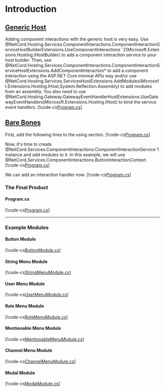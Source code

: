 # Introduction

## [Generic Host](#tab/generic-host)

Adding component interactions with the generic host is very easy. Use @NetCord.Hosting.Services.ComponentInteractions.ComponentInteractionServiceHostBuilderExtensions.UseComponentInteractions``2(Microsoft.Extensions.Hosting.IHostBuilder) to add a component interaction service to your host builder. Then, use @NetCord.Hosting.Services.ComponentInteractions.ComponentInteractionServiceHostExtensions.AddComponentInteraction* to add a component interaction using the ASP.NET Core minimal APIs way and/or use @NetCord.Hosting.Services.ServicesHostExtensions.AddModules(Microsoft.Extensions.Hosting.IHost,System.Reflection.Assembly) to add modules from an assembly. You also need to use @NetCord.Hosting.Gateway.GatewayEventHandlerHostExtensions.UseGatewayEventHandlers(Microsoft.Extensions.Hosting.IHost) to bind the service event handlers.
[!code-cs[Program.cs](IntroductionHosting/Program.cs?highlight=11-17,20-28)]

## [Bare Bones](#tab/bare-bones)

First, add the following lines to the using section.
[!code-cs[Program.cs](Introduction/Program.cs#L4-L5)]

Now, it's time to create @NetCord.Services.ComponentInteractions.ComponentInteractionService`1 instance and add modules to it. In this example, we will use @NetCord.Services.ComponentInteractions.ButtonInteractionContext.
[!code-cs[Program.cs](Introduction/Program.cs#L12-L13)]

We can add an interaction handler now.
[!code-cs[Program.cs](Introduction/Program.cs#L15-L32)]

### The Final Product

#### Program.cs
[!code-cs[Program.cs](Introduction/Program.cs)]

***

### Example Modules

#### Button Module
[!code-cs[ButtonModule.cs](Introduction/ButtonModule.cs)]

#### String Menu Module
[!code-cs[StringMenuModule.cs](Introduction/StringMenuModule.cs)]

#### User Menu Module
[!code-cs[UserMenuModule.cs](Introduction/UserMenuModule.cs)]

#### Role Menu Module
[!code-cs[RoleMenuModule.cs](Introduction/RoleMenuModule.cs)]

#### Mentionable Menu Module
[!code-cs[MentionableMenuModule.cs](Introduction/MentionableMenuModule.cs)]

#### Channel Menu Module
[!code-cs[ChannelMenuModule.cs](Introduction/ChannelMenuModule.cs)]

#### Modal Module
[!code-cs[ModalModule.cs](Introduction/ModalModule.cs)]